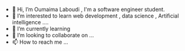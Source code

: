 - 👋 Hi, I’m Oumaima Laboudi , I'm a software engineer student. 
- 👀 I’m interested to learn web development , data science , Artificial intelligence ....
- 🌱 I’m currently learning 
- 💞️ I’m looking to collaborate on ...
- 📫 How to reach me ...

<!---
Laboudi/Laboudi is a ✨ special ✨ repository because its `README.md` (this file) appears on your GitHub profile.
You can click the Preview link to take a look at your changes.
--->
